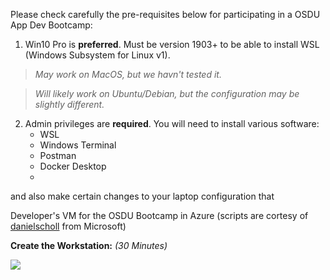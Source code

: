 Please check carefully the pre-requisites below for participating in a OSDU App Dev Bootcamp:

1) Win10 Pro is __preferred__. Must be version 1903+ to be able to install WSL (Windows Subsystem for Linux v1).

  > _May work on MacOS, but we havn't tested it._
  
  > _Will likely work on Ubuntu/Debian, but the configuration may be slightly different._
  
2) Admin privileges are __required__. You will need to install various software:
    - WSL
    - Windows Terminal
    - Postman
    - Docker Desktop
    - 
and also make certain changes to your laptop configuration that 

Developer's VM for the OSDU Bootcamp in Azure
(scripts are cortesy of [danielscholl](https://github.com/danielscholl) from Microsoft)

__Create the Workstation:__ _(30 Minutes)_


<a href="https://portal.azure.com/#create/Microsoft.Template/uri/https%3A%2F%2Fraw.githubusercontent.com%2Fdmitrykniazev%2Fosdu-bootcamp%2Fmaster%2Fscripts%2Fazuredeploy.json" target="_blank">
    <img src="http://azuredeploy.net/deploybutton.png"/>
</a>

